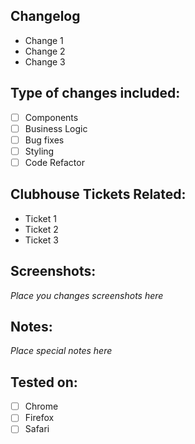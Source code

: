 ## Changelog

- Change 1
- Change 2
- Change 3

## Type of changes included:

- [ ] Components
- [ ] Business Logic
- [ ] Bug fixes
- [ ] Styling
- [ ] Code Refactor

## Clubhouse Tickets Related:

- Ticket 1
- Ticket 2
- Ticket 3

## Screenshots:

*Place you changes screenshots here*

## Notes:

*Place special notes here*

## Tested on:

- [ ] Chrome
- [ ] Firefox
- [ ] Safari
